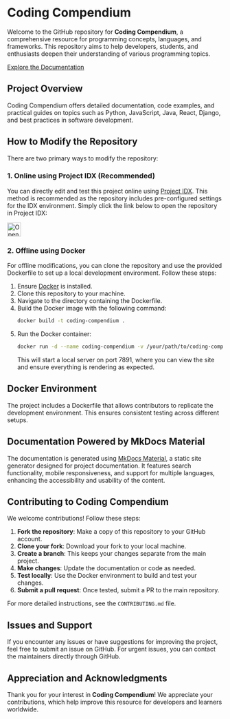 # Coding Compendium

Welcome to the GitHub repository for **Coding Compendium**, a comprehensive resource for programming concepts, languages, and frameworks. This repository aims to help developers, students, and enthusiasts deepen their understanding of various programming topics.

[Explore the Documentation](https://giulio333.github.io/coding-compendium/en/)

## Project Overview

Coding Compendium offers detailed documentation, code examples, and practical guides on topics such as Python, JavaScript, Java, React, Django, and best practices in software development.

## How to Modify the Repository

There are two primary ways to modify the repository:

### 1. Online using Project IDX (Recommended)

You can directly edit and test this project online using [Project IDX](https://idx.google.com/import?url=https://github.com/giulio333/coding-compendium.git). This method is recommended as the repository includes pre-configured settings for the IDX environment. Simply click the link below to open the repository in Project IDX:

<a href="https://idx.google.com/import?url=https://github.com/giulio333/coding-compendium.git">
  <picture>
    <source
      media="(prefers-color-scheme: dark)"
      srcset="https://cdn.idx.dev/btn/open_dark_32.svg">
    <source
      media="(prefers-color-scheme: light)"
      srcset="https://cdn.idx.dev/btn/open_light_32.svg">
    <img
      height="32"
      alt="Open in IDX"
      src="https://cdn.idx.dev/btn/open_purple_32.svg">
  </picture>
</a>

### 2. Offline using Docker

For offline modifications, you can clone the repository and use the provided Dockerfile to set up a local development environment. Follow these steps:

1. Ensure [Docker](https://www.docker.com/get-started) is installed.
2. Clone this repository to your machine.
3. Navigate to the directory containing the Dockerfile.
4. Build the Docker image with the following command:
   ``` sh
   docker build -t coding-compendium .
   ```
5. Run the Docker container:
   ``` sh
   docker run -d --name coding-compendium -v /your/path/to/coding-compendium:/app -p 7891:7891 coding-compendium
   ```
   This will start a local server on port 7891, where you can view the site and ensure everything is rendering as expected.

## Docker Environment

The project includes a Dockerfile that allows contributors to replicate the development environment. This ensures consistent testing across different setups.

## Documentation Powered by MkDocs Material

The documentation is generated using [MkDocs Material](https://squidfunk.github.io/mkdocs-material/), a static site generator designed for project documentation. It features search functionality, mobile responsiveness, and support for multiple languages, enhancing the accessibility and usability of the content.

## Contributing to Coding Compendium

We welcome contributions! Follow these steps:

1. **Fork the repository**: Make a copy of this repository to your GitHub account.
2. **Clone your fork**: Download your fork to your local machine.
3. **Create a branch**: This keeps your changes separate from the main project.
4. **Make changes**: Update the documentation or code as needed.
5. **Test locally**: Use the Docker environment to build and test your changes.
6. **Submit a pull request**: Once tested, submit a PR to the main repository.

For more detailed instructions, see the `CONTRIBUTING.md` file.

## Issues and Support

If you encounter any issues or have suggestions for improving the project, feel free to submit an issue on GitHub. For urgent issues, you can contact the maintainers directly through GitHub.

## Appreciation and Acknowledgments

Thank you for your interest in **Coding Compendium**! We appreciate your contributions, which help improve this resource for developers and learners worldwide.

